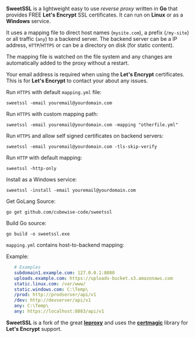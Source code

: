 **SweetSSL** is a lightweight easy to use *reverse proxy* written in **Go** that provides FREE **Let's Encrypt** SSL certificates. It can run on **Linux** or as a **Windows** service.

It uses a mapping file to direct host names (`mysite.com`), a prefix (`/my-site`) or all traffic (`any`) to a backend server. The backend server can be a IP address, `HTTP`/`HTTPS` or can be a directory on disk (for static content).

The mapping file is watched on the file system and any changes are automatically added to the proxy without a restart.

Your email address is required when using the **Let's Encrypt** certificates. This is for **Let's Encrypt** to contact your about any issues.

Run `HTTPS` with default `mapping.yml` file:

	sweetssl -email youremail@yourdomain.com

Run `HTTPS` with custom mapping path:

	sweetssl -email youremail@yourdomain.com -mapping "otherfile.yml"

Run `HTTPS` and allow self signed certificates on backend servers:

	sweetssl -email youremail@yourdomain.com -tls-skip-verify

Run `HTTP` with default mapping:

	sweetssl -http-only

Install as a Windows service:

	sweetssl -install -email youremail@yourdomain.com

Get GoLang Source:

	go get github.com/cubewise-code/sweetssl

Build Go source:

	go build -o sweetssl.exe


`mapping.yml` contains host-to-backend mapping:

Example:

```yaml
   # Examples
   subdomain1.example.com: 127.0.0.1:8080
   uploads.example.com: https://uploads-bucket.s3.amazonaws.com
   static.linux.com: /var/www/
   static.windows.com: C:\Temp\
   /prod: http://prodserver/api/v1
   /dev: http://devserver/api/v1
   any: C:\Temp\
   any: https://localhost:8883/api/v1
```

**SweetSSL** is a fork of the great [**leproxy**](https://github.com/artyom/leproxy) and uses the [**certmagic**](https://github.com/mholt/certmagic) library for **Let's Encrypt** support.
